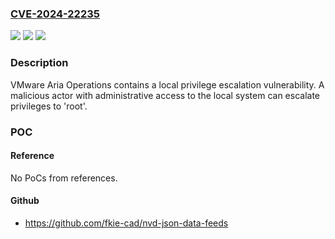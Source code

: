 ### [CVE-2024-22235](https://cve.mitre.org/cgi-bin/cvename.cgi?name=CVE-2024-22235)
![](https://img.shields.io/static/v1?label=Product&message=VMware%20Aria%20Operations&color=blue)
![](https://img.shields.io/static/v1?label=Version&message=%3D%20VMware%20Aria%20Operations%208.x%20&color=brighgreen)
![](https://img.shields.io/static/v1?label=Vulnerability&message=n%2Fa&color=brighgreen)

### Description

VMware Aria Operations contains a local privilege escalation vulnerability. A malicious actor with administrative access to the local system can escalate privileges to 'root'.

### POC

#### Reference
No PoCs from references.

#### Github
- https://github.com/fkie-cad/nvd-json-data-feeds

